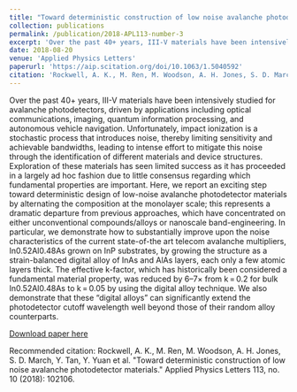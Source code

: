 ```yaml
---
title: "Toward deterministic construction of low noise avalanche photodetector materials"
collection: publications
permalink: /publication/2018-APL113-number-3
excerpt: 'Over the past 40+ years, III-V materials have been intensively studied for avalanche photodetectors, driven by applications including optical communications, imaging, quantum information processing, and autonomous vehicle navigation. Unfortunately, impact ionization is a stochastic process that introduces noise, thereby limiting sensitivity and achievable bandwidths, leading to intense effort to mitigate this noise through the identification of different materials and device structures. Exploration of these materials has seen limited success as it has proceeded in a largely ad hoc fashion due to little consensus regarding which fundamental properties are important. Here, we report an exciting step toward deterministic design of low-noise avalanche photodetector materials by alternating the composition at the monolayer scale; this represents a dramatic departure from previous approaches, which have concentrated on either unconventional compounds/alloys or nanoscale band-engineering. In particular, we demonstrate how to substantially improve upon the noise characteristics of the current state-of-the art telecom avalanche multipliers, In0.52Al0.48As grown on InP substrates, by growing the structure as a strain-balanced digital alloy of InAs and AlAs layers, each only a few atomic layers thick. The effective k-factor, which has historically been considered a fundamental material property, was reduced by 6–7× from k = 0.2 for bulk In0.52Al0.48As to k = 0.05 by using the digital alloy technique. We also demonstrate that these “digital alloys” can significantly extend the photodetector cutoff wavelength well beyond those of their random alloy counterparts.'
date: 2018-08-20
venue: 'Applied Physics Letters'
paperurl: 'https://aip.scitation.org/doi/10.1063/1.5040592'
citation: 'Rockwell, A. K., M. Ren, M. Woodson, A. H. Jones, S. D. March, Y. Tan, Y. Yuan et al. "Toward deterministic construction of low noise avalanche photodetector materials." Applied Physics Letters 113, no. 10 (2018): 102106.'
---
```

Over the past 40+ years, III-V materials have been intensively studied for avalanche photodetectors, driven by applications including optical communications, imaging, quantum information processing, and autonomous vehicle navigation. Unfortunately, impact ionization is a stochastic process that introduces noise, thereby limiting sensitivity and achievable bandwidths, leading to intense effort to mitigate this noise through the identification of different materials and device structures. Exploration of these materials has seen limited success as it has proceeded in a largely ad hoc fashion due to little consensus regarding which fundamental properties are important. Here, we report an exciting step toward deterministic design of low-noise avalanche photodetector materials by alternating the composition at the monolayer scale; this represents a dramatic departure from previous approaches, which have concentrated on either unconventional compounds/alloys or nanoscale band-engineering. In particular, we demonstrate how to substantially improve upon the noise characteristics of the current state-of-the art telecom avalanche multipliers, In0.52Al0.48As grown on InP substrates, by growing the structure as a strain-balanced digital alloy of InAs and AlAs layers, each only a few atomic layers thick. The effective k-factor, which has historically been considered a fundamental material property, was reduced by 6–7× from k = 0.2 for bulk In0.52Al0.48As to k = 0.05 by using the digital alloy technique. We also demonstrate that these “digital alloys” can significantly extend the photodetector cutoff wavelength well beyond those of their random alloy counterparts.

[Download paper here](https://aip.scitation.org/doi/10.1063/1.5040592)

Recommended citation: Rockwell, A. K., M. Ren, M. Woodson, A. H. Jones, S. D. March, Y. Tan, Y. Yuan et al. "Toward deterministic construction of low noise avalanche photodetector materials." Applied Physics Letters 113, no. 10 (2018): 102106.
